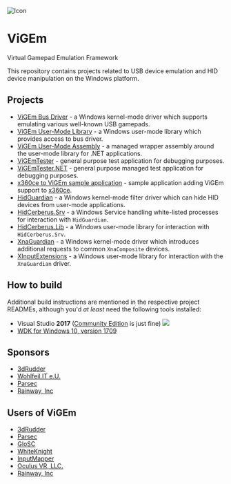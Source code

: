 ![Icon](https://raw.githubusercontent.com/nefarius/ViGEm/master/Installer/favicon.png)

# ViGEm
Virtual Gamepad Emulation Framework

This repository contains projects related to USB device emulation and HID device manipulation on the Windows platform.

## Projects
- [ViGEm Bus Driver](../../tree/master/Sys/ViGEmBus) - a Windows kernel-mode driver which supports emulating various well-known USB gamepads.
- [ViGEm User-Mode Library](../../tree/master/Src/ViGEmClient) - a Windows user-mode library which provides access to bus driver.
- [ViGEm User-Mode Assembly](../../tree/master/ViGEmUM.NET) - a managed wrapper assembly around the user-mode library for .NET applications.
- [ViGEmTester](../../tree/master/Src/Samples/ViGEmTester) - general purpose test application for debugging purposes.
- [ViGEmTester.NET](../../tree/master/ViGEmTester.NET) - general purpose managed test application for debugging purposes.
- [x360ce to ViGEm sample application](../../tree/master/Src/Samples/VDX) - sample application adding ViGEm support to [x360ce](https://github.com/x360ce/x360ce).
- [HidGuardian](../../tree/master/Sys/HidGuardian) - a Windows kernel-mode filter driver which can hide HID devices from user-mode applications.
- [HidCerberus.Srv](../../tree/master/NET/HidCerberus.Srv) - a Windows Service handling white-listed processes for interaction with `HidGuardian`.
- [HidCerberus.Lib](../../tree/master/Src/HidCerberus.Lib) - a Windows user-mode library for interaction with `HidCerberus.Srv`.
- [XnaGuardian](../../tree/master/Sys/XnaGuardian) - a Windows kernel-mode driver which introduces additional requests to common `XnaComposite` devices.
- [XInputExtensions](../../tree/master/Src/XInputExtensions) - a Windows user-mode library for interaction with the `XnaGuardian` driver.

## How to build
Additional build instructions are mentioned in the respective project READMEs, although you'd *at least* need the following tools installed:
 - Visual Studio **2017** ([Community Edition](https://www.visualstudio.com/thank-you-downloading-visual-studio/?sku=Community&rel=15) is just fine)
   ![](https://lh3.googleusercontent.com/-euJV0pWLszY/WfNm8K_p6xI/AAAAAAAAAeE/SiPdU9WS4z0UR76kqRU6Sn38R-K9fa4qgCHMYCw/s0/mstsc_2017-10-27_19-03-42.png)
 - [WDK for Windows 10, version 1709](https://developer.microsoft.com/en-us/windows/hardware/windows-driver-kit)

## Sponsors
 - [3dRudder](https://www.3drudder.com/eu/)
 - [Wohlfeil.IT e.U.](https://wohlfeil.it/)
 - [Parsec](https://parsec.tv/)
 - [Rainway, Inc](https://rainway.io/)

## Users of ViGEm
 - [3dRudder](https://www.3drudder.com/eu/)
 - [Parsec](https://parsec.tv/)
 - [GloSC](https://github.com/Alia5/GloSC)
 - [WhiteKnight](https://autohotkey.com/boards/viewtopic.php?t=34890)
 - [InputMapper](https://inputmapper.com/)
 - [Oculus VR, LLC.](https://www.oculus.com/)
 - [Rainway, Inc](https://rainway.io/)
